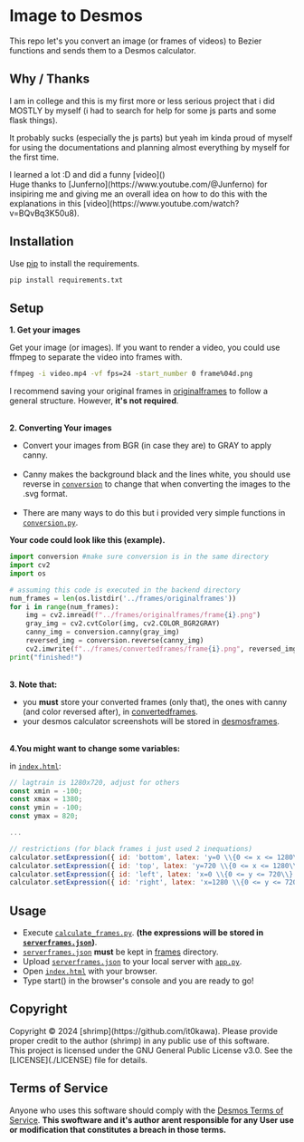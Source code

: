 # Image to Desmos
This repo let's you convert an image (or frames of videos) to Bezier functions and sends them to a Desmos calculator.

## Why / Thanks
<p>I am in college and this is my first more or less serious project that i did MOSTLY by myself (i had to search for help for some js parts and some flask things).</p>
<p>It probably sucks (especially the js parts) but yeah im kinda proud of myself for using the documentations and planning almost everything by myself for the first time.</p>

<p>I learned a lot :D and did a funny [video]()<br>
Huge thanks to [Junferno](https://www.youtube.com/@Junferno) for insipiring me and giving me an overall idea on how to do this with the explanations in this [video](https://www.youtube.com/watch?v=BQvBq3K50u8).
</p>

## Installation
Use [pip](https://pip.pypa.io/en/stable/) to install the requirements.

```bash
pip install requirements.txt
```

## Setup
**1. Get your images**
<p>Get your image (or images). If you want to render a video, you could use ffmpeg to separate the video into frames with.</p>

```bash
ffmpeg -i video.mp4 -vf fps=24 -start_number 0 frame%04d.png
```

I recommend saving your original frames in [originalframes](.\frames\originalframes) to follow a general structure. However, **it's not required**. 

**<br>2. Converting Your images**
- Convert your images from BGR (in case they are) to GRAY to apply canny.<br><br>
- Canny makes the background black and the lines white, you should use reverse in [`conversion`](./backend/conversion.py) to change that when converting the images to the .svg format.<br><br>
- There are many ways to do this but i provided very simple functions in [`conversion.py`](./backend/conversion.py).
</p>

**Your code could look like this (example).**

```python
import conversion #make sure conversion is in the same directory
import cv2
import os

# assuming this code is executed in the backend directory
num_frames = len(os.listdir('../frames/originalframes'))
for i in range(num_frames):
    img = cv2.imread(f"../frames/originalframes/frame{i}.png")
    gray_img = cv2.cvtColor(img, cv2.COLOR_BGR2GRAY)
    canny_img = conversion.canny(gray_img)
    reversed_img = conversion.reverse(canny_img)
    cv2.imwrite(f"../frames/convertedframes/frame{i}.png", reversed_img) 
print("finished!")
```

**<br>3. Note that:**
- you **must** store your converted frames (only that), the ones with canny (and color reversed after), in [convertedframes](.\frames\convertedframes).
- your desmos calculator screenshots will be stored in [desmosframes](.\frames\desmosframes).


**<br>4.You might want to change some variables:**

in [`index.html`](./frontend/index.html):<br>
```JavaScript
// lagtrain is 1280x720, adjust for others
const xmin = -100;
const xmax = 1380;
const ymin = -100;
const ymax = 820;

...

// restrictions (for black frames i just used 2 inequations)
calculator.setExpression({ id: 'bottom', latex: 'y=0 \\{0 <= x <= 1280\\}', color: '#000000' });
calculator.setExpression({ id: 'top', latex: 'y=720 \\{0 <= x <= 1280\\}', color: '#000000' });
calculator.setExpression({ id: 'left', latex: 'x=0 \\{0 <= y <= 720\\}', color: '#000000' });
calculator.setExpression({ id: 'right', latex: 'x=1280 \\{0 <= y <= 720\\}', color: '#000000' });
```
</p>

## Usage
- Execute [`calculate_frames.py`](./backend/calculate_frames.py). **(the expressions will be stored in [`serverframes.json`](.\frames\serverframes.json))**. 
- [`serverframes.json`](.\frames\serverframes.json) **must** be kept in [frames](.\frames) directory.
- Upload [`serverframes.json`](.\frames\serverframes.json) to your local server with [`app.py`](./backend/app.py).
- Open [`index.html`](./frontend/index.html) with your browser.
- Type start() in the browser's console and you are ready to go!

## Copyright
<p>Copyright © 2024 [shrimp](https://github.com/it0kawa). Please provide proper credit to the author (shrimp) in any public use of this software. <br>
This project is licensed under the GNU General Public License v3.0. See the [LICENSE](./LICENSE) file for details.</p>

## Terms of Service
Anyone who uses this software should comply with the [Desmos Terms of Service](https://www.desmos.com/terms). **This swoftware and it's author arent responsible for any User use or modification that constitutes a breach in those terms.**